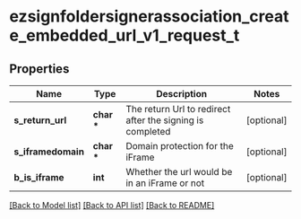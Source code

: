 # ezsignfoldersignerassociation_create_embedded_url_v1_request_t

## Properties
Name | Type | Description | Notes
------------ | ------------- | ------------- | -------------
**s_return_url** | **char \*** | The return Url to redirect after the signing is completed | [optional] 
**s_iframedomain** | **char \*** | Domain protection for the iFrame | [optional] 
**b_is_iframe** | **int** | Whether the url would be in an iFrame or not | [optional] 

[[Back to Model list]](../README.md#documentation-for-models) [[Back to API list]](../README.md#documentation-for-api-endpoints) [[Back to README]](../README.md)


